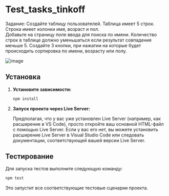 # Test_tasks_tinkoff
Задание: 
Создайте таблицу пользователей. Таблица имеет 5 строк. 
Строка имеет колонки имя, возраст и пол.  
Добавьте на страницу поле ввода для поиска по имени. 
Количество строк в таблице должно уменьшаться если результат совпадения меньше 5.
Создайте 3 кнопки, при нажатии на которые будет происходить сортировка по имени, возрасту или полу.

![image](https://github.com/ExJHIN/Test_tasks_tinkoff/assets/100445284/07db90e6-1aed-4c94-ab9b-f3cb90a86068)


## Установка

1. **Установите зависимости:**

   ```bash
   npm install
   ```

2. **Запуск проекта через Live Server:**

   Предполагая, что у вас уже установлен Live Server (например, как расширение в VS Code), просто откройте ваш основной HTML-файл с помощью Live Server. Если у вас его нет, вы можете установить расширение Live Server в Visual Studio Code или следовать документации, соответствующей вашей версии Live Server.

## Тестирование

Для запуска тестов выполните следующую команду:

```bash
npm test
```

Это запустит все соответствующие тестовые сценарии проекта.
